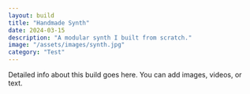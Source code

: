 ```yaml
---
layout: build
title: "Handmade Synth"
date: 2024-03-15
description: "A modular synth I built from scratch."
image: "/assets/images/synth.jpg"
category: "Test"
---
```

Detailed info about this build goes here. You can add images, videos, or text.
